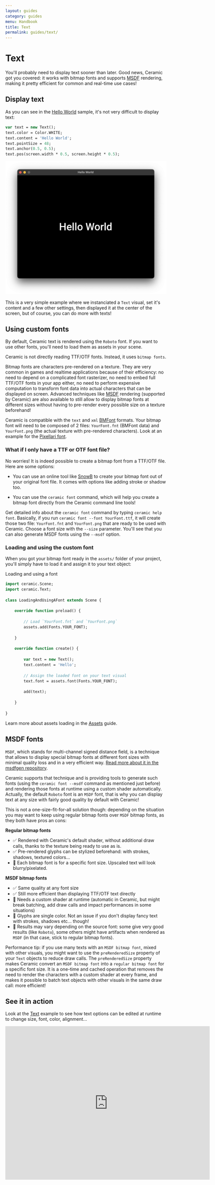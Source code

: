 ```yaml
---
layout: guides
category: guides
menu: Handbook
title: Text
permalink: guides/text/
---
```

# Text

You'll probably need to display text sooner than later. Good news, Ceramic got you covered: it works with bitmap fonts and supports [MSDF](https://github.com/Chlumsky/msdfgen) rendering, making it pretty efficient for common and real-time use cases!

## Display text

As you can see in the [Hello World](/examples/hello-world/) sample, it's not very difficult to display text:

```haxe
var text = new Text();
text.color = Color.WHITE;
text.content = 'Hello World';
text.pointSize = 48;
text.anchor(0.5, 0.5);
text.pos(screen.width * 0.5, screen.height * 0.5);
```

![Ceramic window hello world](/static/img/ceramic-window-hello-world.png)

This is a very simple example where we instanciated a `Text` visual, set it's content and a few other settings, then displayed it at the center of the screen, but of course, you can do more with texts!

## Using custom fonts

By default, Ceramic text is rendered using the `Roboto` font. If you want to use other fonts, you'll need to load them as assets in your scene.

Ceramic is not directly reading TTF/OTF fonts. Instead, it uses `bitmap fonts`.

<p class="extra-info">Bitmap fonts are characters pre-rendered on a texture. They are very common in games and realtime applications because of their efficiency: no need to depend on a complicated font rasterizer, no need to embed full TTF/OTF fonts in your app either, no need to perform expensive computation to transform font data into actual characters that can be displayed on screen. Advanced techniques like <a href="https://github.com/Chlumsky/msdfgen">MSDF</a> rendering (supported by Ceramic) are also available to still allow to display bitmap fonts at different sizes without having to pre-render every possible size on a texture beforehand!</p>

Ceramic is compatible with the `text` and `xml` [BMFont](http://www.angelcode.com/products/bmfont/doc/file_format.html) formats. Your bitmap font will need to be composed of 2 files: `YourFont.fnt` (BMFont data) and `YourFont.png` (the actual texture with pre-rendered characters). Look at an example for the [Pixellari font](https://github.com/ceramic-engine/ceramic-samples/tree/master/text/assets).

### What if I only have a TTF or OTF font file?

No worries! It is indeed possible to create a bitmap font from a TTF/OTF file. Here are some options:

- You can use an online tool like [SnowB](https://snowb.org/) to create your bitmap font out of your original font file. It comes with options like adding stroke or shadow too.

- You can use the `ceramic font` command, which will help you create a bitmap font directly from the Ceramic command line tools!

<p class="extra-info">Get detailed info about the <code>ceramic font</code> command by typing <code>ceramic help font</code>. Basically, if you run <code>ceramic font --font YourFont.ttf</code>, it will create those two file: <code>YourFont.fnt</code> and <code>YourFont.png</code> that are ready to be used with Ceramic. Choose a font size with the <code>--size</code> parameter. You'll see that you can also generate MSDF fonts using the <code>--msdf</code> option.</p>

### Loading and using the custom font

When you got your bitmap font ready in the `assets/` folder of your project, you'll simply have to load it and assign it to your text object:

<div class="codename">Loading and using a font</div>

```haxe
import ceramic.Scene;
import ceramic.Text;

class LoadingAndUsingAFont extends Scene {

    override function preload() {

        // Load `YourFont.fnt` and `YourFont.png`
        assets.add(Fonts.YOUR_FONT);

    }

    override function create() {

        var text = new Text();
        text.content = 'Hello';

        // Assign the loaded font on your text visual
        text.font = assets.font(Fonts.YOUR_FONT);

        add(text);

    }

}
```

<p class="extra-info">Learn more about assets loading in the <a href="/guides/assets">Assets</a> guide.</p>

## MSDF fonts

`MSDF`, which stands for multi-channel signed distance field, is a technique that allows to display special bitmap fonts at different font sizes with minimal quality loss and in a very efficient way. [Read more about it in the msdfgen repository](https://github.com/Chlumsky/msdfgen).

Ceramic supports that technique and is providing tools to generate such fonts (using the `ceramic font --msdf` command as mentioned just before) and rendering those fonts at runtime using a custom shader automatically. Actually, the default `Roboto` font is an `MSDF` font, that is why you can display text at any size with fairly good quality by default with Ceramic!

This is not a one-size-fit-for-all solution though: depending on the situation you may want to keep using regular bitmap fonts over `MSDF` bitmap fonts, as they both have pros an cons:

**Regular bitmap fonts**

- ✅ Rendered with Ceramic's default shader, without additional draw calls, thanks to the texture being ready to use as is.
- ✅ Pre-rendered glyphs can be stylized beforehand: with strokes, shadows, textured colors...
- 🔴 Each bitmap font is for a specific font size. Upscaled text will look blurry/pixelated.

**MSDF bitmap fonts**

- ✅ Same quality at any font size
- ✅ Still more efficient than displaying TTF/OTF text directly
- 🔴 Needs a custom shader at runtime (automatic in Ceramic, but might break batching, add draw calls and impact performances in some situations)
- 🔴 Glyphs are single color. Not an issue if you don't display fancy text with strokes, shadows etc... though!
- 🔴 Results may vary depending on the source font: some give very good results (like `Roboto`), some others might have artifacts when rendered as `MSDF` (in that case, stick to regular bitmap fonts).

<p class="extra-info">Performance tip: if you use many texts with an <code>MSDF bitmap font</code>, mixed with other visuals, you might want to use the <code>preRenderedSize</code> property of your <code>Text</code> objects to reduce draw calls. The <code>preRenderedSize</code> property makes Ceramic convert an <code>MSDF bitmap font</code> into a <code>regular bitmap font</code> for a specific font size. It is a one-time and cached operation that removes the need to render the characters with a custom shader at every frame, and makes it possible to batch text objects with other visuals in the same draw call: more efficient!</p>

## See it in action

Look at the [Text](/examples/text/) example to see how text options can be edited at runtime to change size, font, color, alignment...

<iframe src="https://ceramic-engine.com/ceramic-samples/text" width="640" height="480" loading="lazy" frameborder="0"></iframe>
